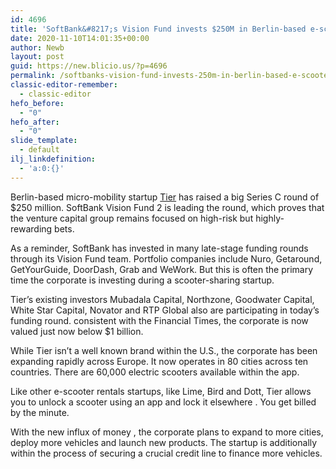 ```yaml
---
id: 4696
title: 'SoftBank&#8217;s Vision Fund invests $250M in Berlin-based e-scooter rental service Tier Mobility'
date: 2020-11-10T14:01:35+00:00
author: Newb
layout: post
guid: https://new.blicio.us/?p=4696
permalink: /softbanks-vision-fund-invests-250m-in-berlin-based-e-scooter-rental-service-tier-mobility/
classic-editor-remember:
  - classic-editor
hefo_before:
  - "0"
hefo_after:
  - "0"
slide_template:
  - default
ilj_linkdefinition:
  - 'a:0:{}'
---
```

Berlin-based micro-mobility startup [Tier](https://www.tier.app/) has raised a big Series C round of $250 million. SoftBank Vision Fund 2 is leading the round, which proves that the venture capital group remains focused on high-risk but highly-rewarding bets.

As a reminder, SoftBank has invested in many late-stage funding rounds through its Vision Fund team. Portfolio companies include Nuro, Getaround, GetYourGuide, DoorDash, Grab and WeWork. But this is often the primary time the corporate is investing during a scooter-sharing startup.

Tier’s existing investors Mubadala Capital, Northzone, Goodwater Capital, White Star Capital, Novator and RTP Global also are participating in today’s funding round. consistent with the Financial Times, the corporate is now valued just now below $1 billion.

While Tier isn’t a well known brand within the U.S., the corporate has been expanding rapidly across Europe. It now operates in 80 cities across ten countries. There are 60,000 electric scooters available within the app.

Like other e-scooter rentals startups, like Lime, Bird and Dott, Tier allows you to unlock a scooter using an app and lock it elsewhere . You get billed by the minute.

With the new influx of money , the corporate plans to expand to more cities, deploy more vehicles and launch new products. The startup is additionally within the process of securing a crucial credit line to finance more vehicles.